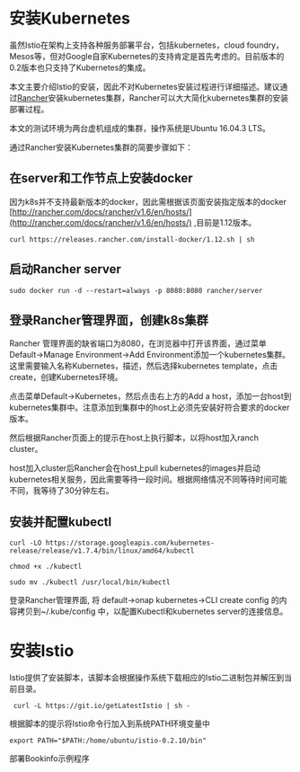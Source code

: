 # 安装Kubernetes

虽然Istio在架构上支持各种服务部署平台，包括kubernetes，cloud foundry，Mesos等，但对Google自家Kubernetes的支持肯定是首先考虑的。目前版本的0.2版本也只支持了Kubernetes的集成。

本文主要介绍Istio的安装，因此不对Kubernetes安装过程进行详细描述。建议通过[Rancher](http://rancher.com)安装kubernetes集群，Rancher可以大大简化kubernetes集群的安装部署过程。

本文的测试环境为两台虚机组成的集群，操作系统是Ubuntu 16.04.3 LTS。

通过Rancher安装Kubernetes集群的简要步骤如下：

## 在server和工作节点上安装docker

因为k8s并不支持最新版本的docker，因此需根据该页面安装指定版本的docker  
[http://rancher.com/docs/rancher/v1.6/en/hosts/](http://rancher.com/docs/rancher/v1.6/en/hosts/) ,目前是1.12版本。

```
curl https://releases.rancher.com/install-docker/1.12.sh | sh
```

## 启动Rancher server

```
sudo docker run -d --restart=always -p 8080:8080 rancher/server
```

## 登录Rancher管理界面，创建k8s集群

Rancher 管理界面的缺省端口为8080，在浏览器中打开该界面，通过菜单Default-&gt;Manage Environment-&gt;Add Environment添加一个kubernetes集群。这里需要输入名称Kubernetes，描述，然后选择kubernetes template，点击create，创建Kubernetes环境。

点击菜单Default-&gt;Kubernetes，然后点击右上方的Add a host，添加一台host到kubernetes集群中。注意添加到集群中的host上必须先安装好符合要求的docker版本。

然后根据Rancher页面上的提示在host上执行脚本，以将host加入ranch cluster。

host加入cluster后Rancher会在host上pull kubernetes的images并启动kubernetes相关服务，因此需要等待一段时间。根据网络情况不同等待时间可能不同，我等待了30分钟左右。

## 安装并配置kubectl

```
curl -LO https://storage.googleapis.com/kubernetes-release/release/v1.7.4/bin/linux/amd64/kubectl

chmod +x ./kubectl

sudo mv ./kubectl /usr/local/bin/kubectl
```

登录Rancher管理界面, 将 default-&gt;onap kubernetes-&gt;CLI create config 的内容拷贝到~/.kube/config 中，以配置Kubectl和kubernetes server的连接信息。

# 安装Istio

Istio提供了安装脚本，该脚本会根据操作系统下载相应的Istio二进制包并解压到当前目录。

```
 curl -L https://git.io/getLatestIstio | sh -
```

根据脚本的提示将Istio命令行加入到系统PATH环境变量中

```
export PATH="$PATH:/home/ubuntu/istio-0.2.10/bin"
```

部署Bookinfo示例程序




